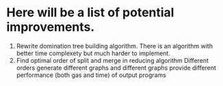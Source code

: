 # Here will be a list of potential improvements.
1) Rewrite domination tree building algorithm.
     There is an algorithm with better time complexety but much harder to implement.
2) Find optimal order of split and merge in reducing algorithm
     Different orders generate different graphs and different graphs provide different performance (both gas and time)
     of output programs
